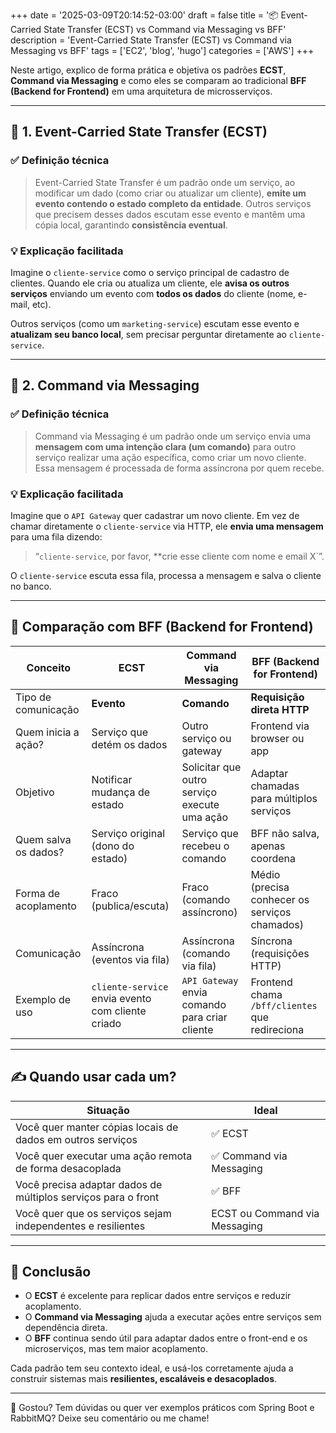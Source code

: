 +++
date = '2025-03-09T20:14:52-03:00'
draft = false
title = '📦 Event-Carried State Transfer (ECST) vs Command via Messaging vs BFF'
description = 'Event-Carried State Transfer (ECST) vs Command via Messaging vs BFF'
tags = ['EC2', 'blog', 'hugo']
categories = ['AWS']
+++

Neste artigo, explico de forma prática e objetiva os padrões **ECST**, **Command via Messaging** e como eles se comparam ao tradicional **BFF (Backend for Frontend)** em uma arquitetura de microsserviços.

---

## 📘 1. Event-Carried State Transfer (ECST)

### ✅ Definição técnica
> Event-Carried State Transfer é um padrão onde um serviço, ao modificar um dado (como criar ou atualizar um cliente), **emite um evento contendo o estado completo da entidade**. Outros serviços que precisem desses dados escutam esse evento e mantêm uma cópia local, garantindo **consistência eventual**.

### 💡 Explicação facilitada
Imagine o `cliente-service` como o serviço principal de cadastro de clientes. Quando ele cria ou atualiza um cliente, ele **avisa os outros serviços** enviando um evento com **todos os dados** do cliente (nome, e-mail, etc).

Outros serviços (como um `marketing-service`) escutam esse evento e **atualizam seu banco local**, sem precisar perguntar diretamente ao `cliente-service`.

---

## 📘 2. Command via Messaging

### ✅ Definição técnica
> Command via Messaging é um padrão onde um serviço envia uma **mensagem com uma intenção clara (um comando)** para outro serviço realizar uma ação específica, como criar um novo cliente. Essa mensagem é processada de forma assíncrona por quem recebe.

### 💡 Explicação facilitada
Imagine que o `API Gateway` quer cadastrar um novo cliente. Em vez de chamar diretamente o `cliente-service` via HTTP, ele **envia uma mensagem** para uma fila dizendo:

> “`cliente-service`, por favor, **crie esse cliente com nome e email X`”.

O `cliente-service` escuta essa fila, processa a mensagem e salva o cliente no banco.

---

## 🔄 Comparação com BFF (Backend for Frontend)

| Conceito              | ECST                                   | Command via Messaging                         | BFF (Backend for Frontend)                      |
|-----------------------|----------------------------------------|-----------------------------------------------|-------------------------------------------------|
| Tipo de comunicação   | **Evento**                             | **Comando**                                   | **Requisição direta HTTP**                     |
| Quem inicia a ação?   | Serviço que detém os dados             | Outro serviço ou gateway                      | Frontend via browser ou app                    |
| Objetivo              | Notificar mudança de estado            | Solicitar que outro serviço execute uma ação  | Adaptar chamadas para múltiplos serviços       |
| Quem salva os dados?  | Serviço original (dono do estado)      | Serviço que recebeu o comando                 | BFF não salva, apenas coordena                 |
| Forma de acoplamento  | Fraco (publica/escuta)                 | Fraco (comando assíncrono)                    | Médio (precisa conhecer os serviços chamados)  |
| Comunicação           | Assíncrona (eventos via fila)          | Assíncrona (comando via fila)                 | Síncrona (requisições HTTP)                    |
| Exemplo de uso        | `cliente-service` envia evento com cliente criado | `API Gateway` envia comando para criar cliente | Frontend chama `/bff/clientes` que redireciona |

---

## ✍️ Quando usar cada um?

| Situação                                                      | Ideal                            |
|---------------------------------------------------------------|----------------------------------|
| Você quer manter cópias locais de dados em outros serviços    | ✅ ECST                           |
| Você quer executar uma ação remota de forma desacoplada       | ✅ Command via Messaging          |
| Você precisa adaptar dados de múltiplos serviços para o front | ✅ BFF                            |
| Você quer que os serviços sejam independentes e resilientes   | ECST ou Command via Messaging    |

---

## 🚀 Conclusão

- O **ECST** é excelente para replicar dados entre serviços e reduzir acoplamento.
- O **Command via Messaging** ajuda a executar ações entre serviços sem dependência direta.
- O **BFF** continua sendo útil para adaptar dados entre o front-end e os microserviços, mas tem maior acoplamento.

Cada padrão tem seu contexto ideal, e usá-los corretamente ajuda a construir sistemas mais **resilientes, escaláveis e desacoplados**.

---

💬 Gostou? Tem dúvidas ou quer ver exemplos práticos com Spring Boot e RabbitMQ? Deixe seu comentário ou me chame!

